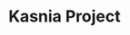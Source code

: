 ---
title: "Kasnia Project"
description: "Grupo de traducción de novelas ligeras del ingles al español."
type: "home"
---